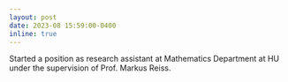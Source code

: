```yaml
---
layout: post
date: 2023-08 15:59:00-0400
inline: true
---
```

Started a position as research assistant at Mathematics Department at HU under the supervision of Prof. Markus Reiss.


